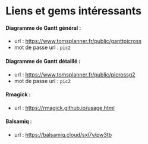 # Liens et gems intéressants 

#### Diagramme de Gantt général : 
- url : https://www.tomsplanner.fr/public/ganttpicross
- mot de passe url : `pic2`

#### Diagramme de Gantt détaillé : 
- url : https://www.tomsplanner.fr/public/picrossg2
- mot de passe url : `pic2`

#### Rmagick :
- url : https://rmagick.github.io/usage.html

#### Balsamiq :
- url : https://balsamiq.cloud/sxl7v/pw3tb
